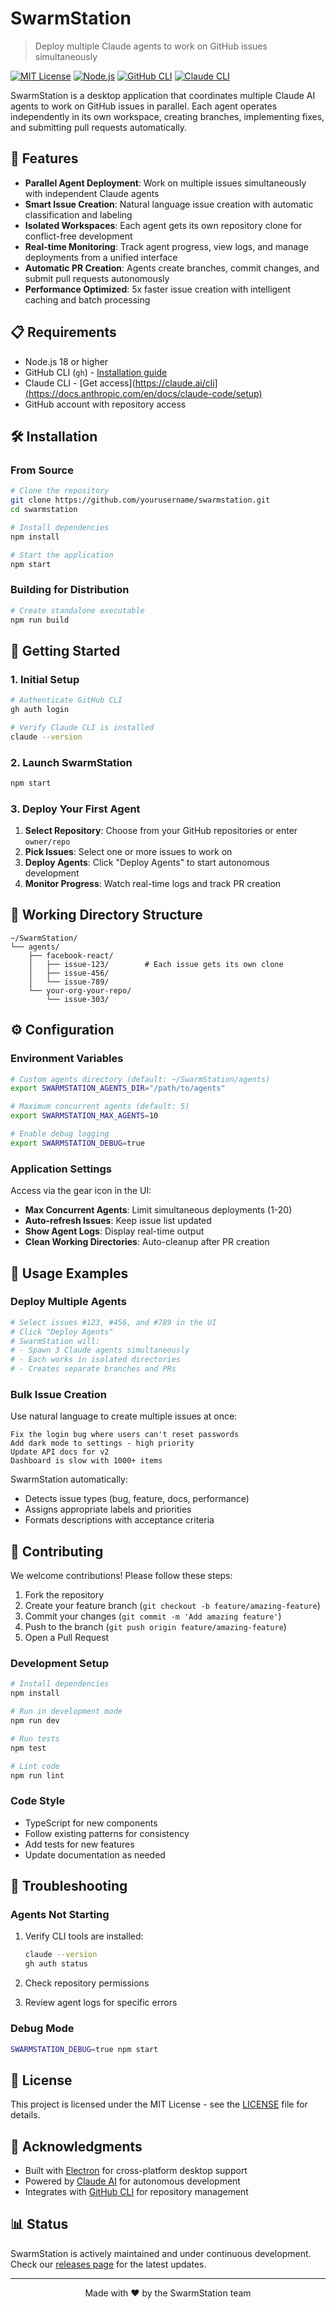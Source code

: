 # SwarmStation

> Deploy multiple Claude agents to work on GitHub issues simultaneously

[![MIT License](https://img.shields.io/badge/License-MIT-blue.svg)](LICENSE)
[![Node.js](https://img.shields.io/badge/Node.js-18%2B-green.svg)](https://nodejs.org)
[![GitHub CLI](https://img.shields.io/badge/GitHub%20CLI-Required-orange.svg)](https://cli.github.com)
[![Claude CLI](https://img.shields.io/badge/Claude%20CLI-Required-purple.svg)](https://claude.ai/cli)

SwarmStation is a desktop application that coordinates multiple Claude AI agents to work on GitHub issues in parallel. Each agent operates independently in its own workspace, creating branches, implementing fixes, and submitting pull requests automatically.

## 🚀 Features

- **Parallel Agent Deployment**: Work on multiple issues simultaneously with independent Claude agents
- **Smart Issue Creation**: Natural language issue creation with automatic classification and labeling
- **Isolated Workspaces**: Each agent gets its own repository clone for conflict-free development
- **Real-time Monitoring**: Track agent progress, view logs, and manage deployments from a unified interface
- **Automatic PR Creation**: Agents create branches, commit changes, and submit pull requests autonomously
- **Performance Optimized**: 5x faster issue creation with intelligent caching and batch processing

## 📋 Requirements

- Node.js 18 or higher
- GitHub CLI (`gh`) - [Installation guide](https://cli.github.com/manual/installation)
- Claude CLI - [Get access](https://claude.ai/cli](https://docs.anthropic.com/en/docs/claude-code/setup)
- GitHub account with repository access

## 🛠️ Installation

### From Source

```bash
# Clone the repository
git clone https://github.com/yourusername/swarmstation.git
cd swarmstation

# Install dependencies
npm install

# Start the application
npm start
```

### Building for Distribution

```bash
# Create standalone executable
npm run build
```

## 🎯 Getting Started

### 1. Initial Setup

```bash
# Authenticate GitHub CLI
gh auth login

# Verify Claude CLI is installed
claude --version
```

### 2. Launch SwarmStation

```bash
npm start
```

### 3. Deploy Your First Agent

1. **Select Repository**: Choose from your GitHub repositories or enter `owner/repo`
2. **Pick Issues**: Select one or more issues to work on
3. **Deploy Agents**: Click "Deploy Agents" to start autonomous development
4. **Monitor Progress**: Watch real-time logs and track PR creation

## 📁 Working Directory Structure

```
~/SwarmStation/
└── agents/
    ├── facebook-react/
    │   ├── issue-123/        # Each issue gets its own clone
    │   ├── issue-456/
    │   └── issue-789/
    └── your-org-your-repo/
        └── issue-303/
```

## ⚙️ Configuration

### Environment Variables

```bash
# Custom agents directory (default: ~/SwarmStation/agents)
export SWARMSTATION_AGENTS_DIR="/path/to/agents"

# Maximum concurrent agents (default: 5)
export SWARMSTATION_MAX_AGENTS=10

# Enable debug logging
export SWARMSTATION_DEBUG=true
```

### Application Settings

Access via the gear icon in the UI:
- **Max Concurrent Agents**: Limit simultaneous deployments (1-20)
- **Auto-refresh Issues**: Keep issue list updated
- **Show Agent Logs**: Display real-time output
- **Clean Working Directories**: Auto-cleanup after PR creation

## 🔧 Usage Examples

### Deploy Multiple Agents

```bash
# Select issues #123, #456, and #789 in the UI
# Click "Deploy Agents"
# SwarmStation will:
# - Spawn 3 Claude agents simultaneously
# - Each works in isolated directories
# - Creates separate branches and PRs
```

### Bulk Issue Creation

Use natural language to create multiple issues at once:

```
Fix the login bug where users can't reset passwords
Add dark mode to settings - high priority
Update API docs for v2
Dashboard is slow with 1000+ items
```

SwarmStation automatically:
- Detects issue types (bug, feature, docs, performance)
- Assigns appropriate labels and priorities
- Formats descriptions with acceptance criteria

## 🤝 Contributing

We welcome contributions! Please follow these steps:

1. Fork the repository
2. Create your feature branch (`git checkout -b feature/amazing-feature`)
3. Commit your changes (`git commit -m 'Add amazing feature'`)
4. Push to the branch (`git push origin feature/amazing-feature`)
5. Open a Pull Request

### Development Setup

```bash
# Install dependencies
npm install

# Run in development mode
npm run dev

# Run tests
npm test

# Lint code
npm run lint
```

### Code Style

- TypeScript for new components
- Follow existing patterns for consistency
- Add tests for new features
- Update documentation as needed

## 🐛 Troubleshooting

### Agents Not Starting

1. Verify CLI tools are installed:
   ```bash
   claude --version
   gh auth status
   ```

2. Check repository permissions
3. Review agent logs for specific errors

### Debug Mode

```bash
SWARMSTATION_DEBUG=true npm start
```

## 📄 License

This project is licensed under the MIT License - see the [LICENSE](LICENSE) file for details.

## 🙏 Acknowledgments

- Built with [Electron](https://www.electronjs.org/) for cross-platform desktop support
- Powered by [Claude AI](https://claude.ai) for autonomous development
- Integrates with [GitHub CLI](https://cli.github.com) for repository management

## 📊 Status

SwarmStation is actively maintained and under continuous development. Check our [releases page](https://github.com/yourusername/swarmstation/releases) for the latest updates.

---

<p align="center">
  Made with ❤️ by the SwarmStation team
</p>
